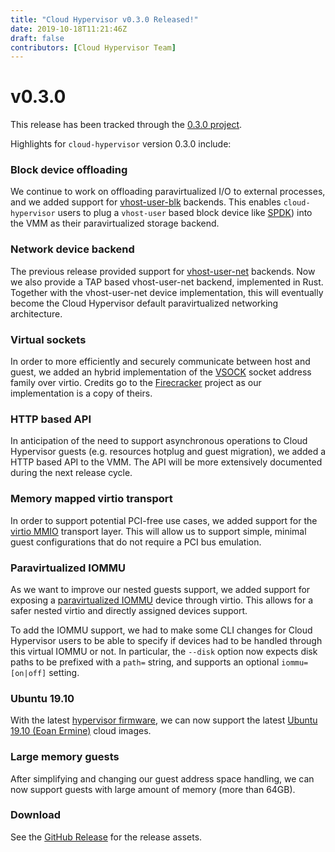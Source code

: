 ```yaml
---
title: "Cloud Hypervisor v0.3.0 Released!"
date: 2019-10-18T11:21:46Z
draft: false
contributors: [Cloud Hypervisor Team]
---
```

# v0.3.0

This release has been tracked through the [0.3.0 project](https://github.com/intel/cloud-hypervisor/projects/3).

Highlights for `cloud-hypervisor` version 0.3.0 include:

### Block device offloading

We continue to work on offloading paravirtualized I/O to external processes, and we added support for [vhost-user-blk](https://access.redhat.com/solutions/3394851) backends.
This enables `cloud-hypervisor` users to plug a `vhost-user` based block device like [SPDK](https://spdk.io)) into the VMM as their paravirtualized storage backend.

### Network device backend

The previous release provided support for [vhost-user-net](https://access.redhat.com/solutions/3394851) backends. Now we also provide a TAP based vhost-user-net backend, implemented in Rust. Together with the vhost-user-net device implementation, this will eventually become the Cloud Hypervisor default paravirtualized networking architecture.

### Virtual sockets

In order to more efficiently and securely communicate between host and guest, we added an hybrid implementation of the [VSOCK](http://man7.org/linux/man-pages/man7/vsock.7.html) socket address family over virtio. Credits go to the [Firecracker](https://github.com/firecracker-microvm/firecracker/blob/master/docs/vsock.md) project as our implementation is a copy of theirs.

### HTTP based API

In anticipation of the need to support asynchronous operations to Cloud Hypervisor guests (e.g. resources hotplug and guest migration), we added a HTTP based API to the VMM. The API will be more extensively documented during the next release cycle.

### Memory mapped virtio transport

In order to support potential PCI-free use cases, we added support for the [virtio MMIO](https://docs.oasis-open.org/virtio/virtio/v1.1/cs01/virtio-v1.1-cs01.html#x1-1440002) transport layer. This will allow us to support simple, minimal guest configurations that do not require a PCI bus emulation.

### Paravirtualized IOMMU

As we want to improve our nested guests support, we added support for exposing a [paravirtualized IOMMU](https://github.com/intel/cloud-hypervisor/blob/master/docs/iommu.md) device through virtio. This allows for a safer nested virtio and directly assigned devices support.

To add the IOMMU support, we had to make some CLI changes for Cloud Hypervisor users to be able to specify if devices had to be handled through this virtual IOMMU or not. In particular, the `--disk` option now expects disk paths to be prefixed with a `path=` string, and supports an optional `iommu=[on|off]`
setting.

### Ubuntu 19.10

With the latest [hypervisor firmware](https://github.com/intel/rust-hypervisor-firmware), we can now support the latest [Ubuntu 19.10 (Eoan Ermine)](http://releases.ubuntu.com/19.10/) cloud images.

### Large memory guests

After simplifying and changing our guest address space handling, we can now support guests with large amount of memory (more than 64GB).
### Download
 See the <a href="https://github.com/cloud-hypervisor/cloud-hypervisor/releases/tag/v0.3.0">GitHub Release</a> for the release assets.
